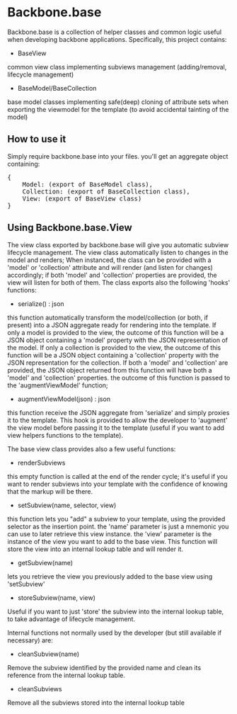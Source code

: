 # Backbone.base

Backbone.base is a collection of helper classes and common logic useful when developing backbone applications.
Specifically, this project contains:

- BaseView
<p>common view class implementing subviews management (adding/removal, lifecycle management)

- BaseModel/BaseCollection
<p>base model classes implementing safe(deep) cloning of attribute sets when exporting the viewmodel for the template (to avoid accidental tainting of the model)

## How to use it ##

Simply require backbone.base into your files. you'll get an aggregate object containing:

<pre>
{
	Model: (export of BaseModel class),
	Collection: (export of BaseCollection class),
	View: (export of BaseView class)
}
</pre>


## Using Backbone.base.View ##

The view class exported by backbone.base will give you automatic subview lifecycle management.
The view class automatically listen to changes in the model and renders; When instanced, the class can be provided with a 'model' or 'collection' attribute and will render (and listen for changes) accordingly; if both 'model' and 'collection' properties are provided, the view will listen for both of them.
The class exports also the following 'hooks' functions:

- serialize() : json
<p>this function automatically transform the model/collection (or both, if present) into a JSON aggregate ready for rendering into the template.
	If only a model is provided to the view, the outcome of this function will be a JSON object containing a 'model' property with the JSON representation of the model.
	If only a collection is provided to the view, the outcome of this function will be a JSON object containing a 'collection' property with the JSON representation for the collection.
	If both a 'model' and 'collection' are provided, the JSON object returned from this function will have both a 'model' and 'collection' properties.
	the outcome of this function is passed to the 'augmentViewModel' function;

- augmentViewModel(json) : json
<p>this function receive the JSON aggregate from 'serialize' and simply proxies it to the template. This hook is provided to allow the developer to 'augment' the view model before passing it to the template (useful if you want to add view helpers functions to the template).

The base view class provides also a few useful functions:

- renderSubviews
<p>this empty function is called at the end of the render cycle; it's useful if you want to render subviews into your template with the confidence of knowing that the markup will be there.

- setSubview(name, selector, view)
<p>this function lets you "add" a subview to your template, using the provided selector as the insertion point.
	the 'name' parameter is just a mnemonic you can use to later retrieve this view instance.
	the 'view' parameter is the instance of the view you want to add to the base view.
	This function will store the view into an internal lookup table and will render it.

- getSubview(name)
<p>lets you retrieve the view you previously added to the base view using 'setSubview'

- storeSubview(name, view)
<p>Useful if you want to just 'store' the subview into the internal lookup table, to take advantage of lifecycle management.


Internal functions not normally used by the developer (but still available if necessary) are:

- cleanSubview(name)
<p>Remove the subview identified by the provided name and clean its reference from the internal lookup table.

- cleanSubviews
<p>Remove all the subviews stored into the internal lookup table
